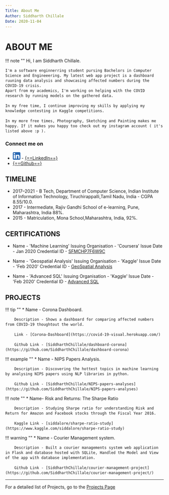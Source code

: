 ```yaml
---
Title: About Me
Author: Siddharth Chillale
Date: 2020-11-04
---
```


# ABOUT ME
!!! note ""
    Hi, I am Siddharth Chillale.

    I'm a software enginnerring student pursing Bachelors in Computer Science and Engineeering. My latest web app project is a dashboard ruuning data analysis and showcasing affected numbers during the COVID-19 crisis. 
    Apart from my academics, I'm working on helping with the COVID research by running models on the gathered data.

    In my free time, I continue improving my skills by applying my knowledge contesting in Kaggle competitions.

    In my more free times, Photography, Sketching and Painting makes me happy. If it makes you happy too check out my instagram account ( it's listed above :p ).

### Connect me on

* ![LinkedIn](img/linkedin.png) - [{==LinkedIn==}](https://www.linkedin.com/in/siddharth-chillale-in/)
* [{==Github==}](https://github.com/siddharthchillale)

## TIMELINE

* 2017–2021 -  B Tech, Department of Computer Science, Indian Institute of Information Technology,
Tiruchirappalli,Tamil Nadu, India - CGPA 8.55/10.0.
* 2017  - Intermediate, Rajiv Gandhi School of e-learning, Pune, Maharashtra, India 88%.
* 2015  - Matriculation, Mona School,Maharashtra, India, 92%.

## CERTIFICATIONS 

*   Name - 'Machine Learning'
    Issuing Organisation - 'Coursera'
    Issue Date - Jan 2020
    Credential ID - [SFMCHP7F6W9C](https://www.coursera.org/account/accomplishments/verify/SFMCHP7F6W9C)

*   Name - 'Geospatial Analysis'
    Issuing Organisation - 'Kaggle'
    Issue Date - 'Feb 2020'
    Credential ID - [GeoSpatial Analysis](https://www.kaggle.com/learn/certification/siddalore/geospatial-analysis)

*   Name - 'Advanced SQL'
    Issuing Organisation - 'Kaggle'
    Issue Date - 'Feb 2020'
    Credential ID - [Advanced SQL](https://www.kaggle.com/learn/certification/siddalore/advanced-sql)

## PROJECTS

!!! tip ""
    *   Name - Corona Dashboard.

        Description - Shows a dashboard for comparing affected numbers from COVID-19 thoughtout the world.

        Link - [Corona-Dashboard](https://covid-19-visual.herokuapp.com/)

        Github Link - [SiddharthChillale/dashboard-corona](https://github.com/SiddharthChillale/dashboard-corona)

!!! example ""
    *   Name - NIPS Papers Analysis.

        Description - Discovering the hottest topics in machine learning by analysing NIPS papers using NLP libraries in python.

        Github Link - [SiddharthChillale/NIPS-papers-analyses](https://github.com/SiddharthChillale/NIPS-papers-analyses)

!!! note ""
    *   Name- Risk and Returns: The Sharpe Ratio

        Description - Studying Sharpe ratio for understanding Risk and Return for Amazon and Facebook stocks through the Fiscal Year 2016.

        Kaggle Link - [siddalore/sharpe-ratio-study](https://www.kaggle.com/siddalore/sharpe-ratio-study)

!!! warning ""
    *   Name - Courier Management system.

        Description - Built a courier managements system web application in Flask and database hosted with SQLite, Handled the Model and View of the app with database implementation.   

        Github Link - [SiddharthChillale/courier-management-project](https://github.com/SiddharthChillale/courier-management-project/) 

---
For a detailed list of Projects, go to the [Projects Page](projects.md)